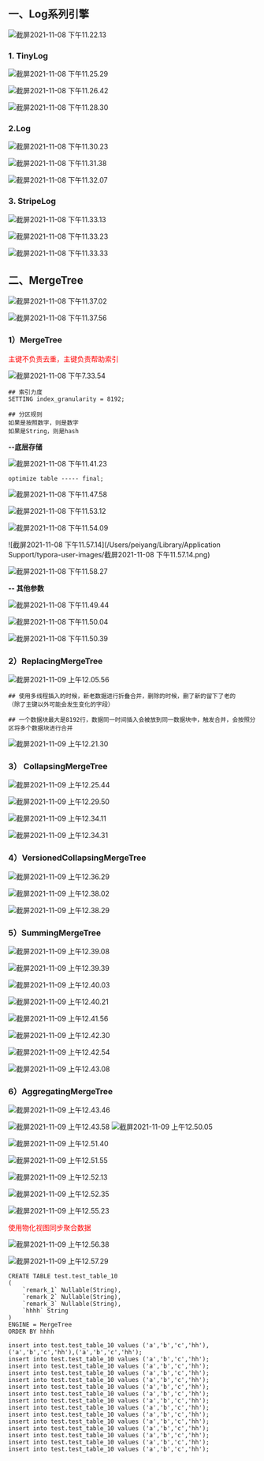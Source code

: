 

## 一、Log系列引擎

![截屏2021-11-08 下午11.22.13](https://raw.githubusercontent.com/DataDevLPY/TyporaPicStore/main/Picture202111212231526.png?token=AWS37JMM2NJKSKZBVPSEZRDBTJMJG)

### 1. TinyLog

![截屏2021-11-08 下午11.25.29](https://raw.githubusercontent.com/DataDevLPY/TyporaPicStore/main/Picture202111212231985.png?token=AWS37JK4H2J726VUTFM7CDTBTJMJY)

![截屏2021-11-08 下午11.26.42](https://raw.githubusercontent.com/DataDevLPY/TyporaPicStore/main/Picture202111212232485.png?token=AWS37JM54FJILIXOUFXAPPTBTJMJ6)

![截屏2021-11-08 下午11.28.30](https://raw.githubusercontent.com/DataDevLPY/TyporaPicStore/main/Picture202111212232255.png?token=AWS37JL3F7JSXP24RJPEJU3BTJMKM)

### 2.Log

![截屏2021-11-08 下午11.30.23](https://raw.githubusercontent.com/DataDevLPY/TyporaPicStore/main/Picture202111212232529.png?token=AWS37JK3VYUA6UPREIC7IV3BTJMK6)

![截屏2021-11-08 下午11.31.38](https://raw.githubusercontent.com/DataDevLPY/TyporaPicStore/main/Picture202111212232302.png?token=AWS37JIRWOWEKZ46BC4MGJ3BTJMLO)

![截屏2021-11-08 下午11.32.07](https://raw.githubusercontent.com/DataDevLPY/TyporaPicStore/main/Picture202111212232189.png?token=AWS37JPSHNOETOSL64QF6MTBTJML4)

### 3. StripeLog

![截屏2021-11-08 下午11.33.13](https://raw.githubusercontent.com/DataDevLPY/TyporaPicStore/main/Picture202111212232626.png?token=AWS37JO53EARIXETFMB25J3BTJMMM)

![截屏2021-11-08 下午11.33.23](https://raw.githubusercontent.com/DataDevLPY/TyporaPicStore/main/Picture202111212232590.png?token=AWS37JKWBNJQDGYSN25JXN3BTJMMY)

![截屏2021-11-08 下午11.33.33](https://raw.githubusercontent.com/DataDevLPY/TyporaPicStore/main/Picture202111212232918.png?token=AWS37JIF2B63STPDSGJHZX3BTJMNK)

## 二、MergeTree

![截屏2021-11-08 下午11.37.02](https://raw.githubusercontent.com/DataDevLPY/TyporaPicStore/main/Picture202111212233232.png?token=AWS37JKZFLKBEYAJZ7XELULBTJMNY)

![截屏2021-11-08 下午11.37.56](https://raw.githubusercontent.com/DataDevLPY/TyporaPicStore/main/Picture202111212233852.png?token=AWS37JLBHCZ5EP2IIUMCK2TBTJMOI)

### 1）MergeTree

<font color='red'>主键不负责去重，主键负责帮助索引</font>

![截屏2021-11-08 下午7.33.54](https://raw.githubusercontent.com/DataDevLPY/TyporaPicStore/main/Picture202111212233738.png?token=AWS37JJP3ALHT7M6F26CID3BTJMOW)

```
## 索引力度
SETTING index_granularity = 8192;

## 分区规则
如果是按照数字，则是数字
如果是String，则是hash
```

**--底层存储**

![截屏2021-11-08 下午11.41.23](https://raw.githubusercontent.com/DataDevLPY/TyporaPicStore/main/Picture202111212233907.png?token=AWS37JJ6TUN5YSHESDVEHRLBTJMO6)

```
optimize table ----- final;
```

![截屏2021-11-08 下午11.47.58](https://raw.githubusercontent.com/DataDevLPY/TyporaPicStore/main/Picture202111212233628.png?token=AWS37JPCS7SPXTXM7WRWGYDBTJMPI)

![截屏2021-11-08 下午11.53.12](https://raw.githubusercontent.com/DataDevLPY/TyporaPicStore/main/Picture202111212233900.png?token=AWS37JIB2GW2S2ACAMXUKQDBTJMPU)

![截屏2021-11-08 下午11.54.09](https://raw.githubusercontent.com/DataDevLPY/TyporaPicStore/main/Picture202111212233445.png?token=AWS37JPAEXA4RV6ODUR226DBTJMP2)

![截屏2021-11-08 下午11.57.14](/Users/peiyang/Library/Application Support/typora-user-images/截屏2021-11-08 下午11.57.14.png)

![截屏2021-11-08 下午11.58.27](https://raw.githubusercontent.com/DataDevLPY/TyporaPicStore/main/Picture202111212233694.png?token=AWS37JMJNGAC7Y5Z3VNJ3XTBTJMQK)

**-- 其他参数**

![截屏2021-11-08 下午11.49.44](https://raw.githubusercontent.com/DataDevLPY/TyporaPicStore/main/Picture202111212233409.png?token=AWS37JN5O7E6TMF7ZLE7HA3BTJMQW)

![截屏2021-11-08 下午11.50.04](https://raw.githubusercontent.com/DataDevLPY/TyporaPicStore/main/Picture202111212233591.png?token=AWS37JN5VGRXM6HTCDGRPMLBTJMRA)

![截屏2021-11-08 下午11.50.39](https://raw.githubusercontent.com/DataDevLPY/TyporaPicStore/main/Picture202111212234402.png?token=AWS37JJEDMBDWFIJDEXFMVTBTJMRM)

### 2）ReplacingMergeTree

![截屏2021-11-09 上午12.05.56](https://raw.githubusercontent.com/DataDevLPY/TyporaPicStore/main/Picture202111212234613.png?token=AWS37JLQGH2EQ6RXMM4S7ILBTJMR2)

```
## 使用多线程插入的时候，新老数据进行折叠合并，删除的时候，删了新的留下了老的
（除了主键以外可能会发生变化的字段）

## 一个数据块最大是8192行，数据同一时间插入会被放到同一数据块中，触发合并，会按照分区将多个数据块进行合并
```

![截屏2021-11-09 上午12.21.30](https://raw.githubusercontent.com/DataDevLPY/TyporaPicStore/main/Picture202111212234865.png?token=AWS37JJUHIPER2OLX5GJID3BTJMSE)

### 3） CollapsingMergeTree

![截屏2021-11-09 上午12.25.44](https://raw.githubusercontent.com/DataDevLPY/TyporaPicStore/main/Picture202111212234249.png?token=AWS37JOV2QLLGB27D44SNMDBTJMSS)

![截屏2021-11-09 上午12.29.50](https://raw.githubusercontent.com/DataDevLPY/TyporaPicStore/main/Picture202111212234600.png?token=AWS37JLVEO5V4EWK3UZLR6DBTJMTW)

![截屏2021-11-09 上午12.34.11](https://raw.githubusercontent.com/DataDevLPY/TyporaPicStore/main/Picture202111212234054.png?token=AWS37JL6VNQQ5D7BZK54M4TBTJMUE)

![截屏2021-11-09 上午12.34.31](https://raw.githubusercontent.com/DataDevLPY/TyporaPicStore/main/Picture202111212234491.png?token=AWS37JOFLG4GUHVTXQ5PP5DBTJMUU) 

### 4）VersionedCollapsingMergeTree

![截屏2021-11-09 上午12.36.29](https://raw.githubusercontent.com/DataDevLPY/TyporaPicStore/main/Picture202111212235738.png?token=AWS37JPAGAYMWHRWWH7K5QDBTJMVO)

![截屏2021-11-09 上午12.38.02](https://raw.githubusercontent.com/DataDevLPY/TyporaPicStore/main/Picture202111212235405.png?token=AWS37JKEI6WNYYNB7O2LDL3BTJMVM)

![截屏2021-11-09 上午12.38.29](https://raw.githubusercontent.com/DataDevLPY/TyporaPicStore/main/Picture202111212234762.png?token=AWS37JNAQSDPC62JWI74M6DBTJMVA)



### 5）SummingMergeTree

![截屏2021-11-09 上午12.39.08](https://raw.githubusercontent.com/DataDevLPY/TyporaPicStore/main/Picture202111212235972.png?token=AWS37JK3PLYM55RU7X3WAYTBTJMWS)

![截屏2021-11-09 上午12.39.39](https://raw.githubusercontent.com/DataDevLPY/TyporaPicStore/main/Picture202111212235442.png?token=AWS37JIP3ESJMSBZXE3EVIDBTJMWU)

![截屏2021-11-09 上午12.40.03](https://raw.githubusercontent.com/DataDevLPY/TyporaPicStore/main/Picture202111212235960.png?token=AWS37JKQA74DE4265OTEK53BTJMW4)

![截屏2021-11-09 上午12.40.21](https://raw.githubusercontent.com/DataDevLPY/TyporaPicStore/main/Picture202111212235328.png?token=AWS37JK3HJ4ARB6UKFI2IQTBTJMY2)

![截屏2021-11-09 上午12.41.56](https://raw.githubusercontent.com/DataDevLPY/TyporaPicStore/main/Picture202111212236948.png?token=AWS37JJ7E7T5QPJ2YT2VIBTBTJMZA)

![截屏2021-11-09 上午12.42.30](https://raw.githubusercontent.com/DataDevLPY/TyporaPicStore/main/Picture202111212236201.png?token=AWS37JIYQ2MO2MHDMSK4WRDBTJMZI)

![截屏2021-11-09 上午12.42.54](https://raw.githubusercontent.com/DataDevLPY/TyporaPicStore/main/Picture202111212236812.png?token=AWS37JPPG66SQVU3CKFYR5TBTJMZO)

![截屏2021-11-09 上午12.43.08](https://raw.githubusercontent.com/DataDevLPY/TyporaPicStore/main/Picture202111212236840.png?token=AWS37JKT7AN3XUHEBDR2HUTBTJMZU)

### 6）AggregatingMergeTree

![截屏2021-11-09 上午12.43.46](https://raw.githubusercontent.com/DataDevLPY/TyporaPicStore/main/Picture202111212236450.png?token=AWS37JLJQR3JES7D4CUSTVLBTJM2K)

![截屏2021-11-09 上午12.43.58](https://raw.githubusercontent.com/DataDevLPY/TyporaPicStore/main/Picture202111212237680.png?token=AWS37JORLH3XWQUQ2QOUDBTBTJM5Y) ![截屏2021-11-09 上午12.50.05](https://raw.githubusercontent.com/DataDevLPY/TyporaPicStore/main/Picture202111212236158.png?token=AWS37JKMSUO5MCU4LKZDESDBTJM2S)

![截屏2021-11-09 上午12.51.40](https://raw.githubusercontent.com/DataDevLPY/TyporaPicStore/main/Picture202111212236170.png?token=AWS37JL6KZL7ZYGGMJ7BTFTBTJM26)

![截屏2021-11-09 上午12.51.55](https://raw.githubusercontent.com/DataDevLPY/TyporaPicStore/main/Picture202111212236089.png?token=AWS37JLF5P24HEG4MWN63WLBTJM3S)

![截屏2021-11-09 上午12.52.13](https://raw.githubusercontent.com/DataDevLPY/TyporaPicStore/main/Picture202111212236500.png?token=AWS37JMV5KFR3FANBNH5HIDBTJM32)

![截屏2021-11-09 上午12.52.35](https://raw.githubusercontent.com/DataDevLPY/TyporaPicStore/main/Picture202111212236010.png?token=AWS37JLOLRD3KYG2GOLTZ2DBTJM4A)

![截屏2021-11-09 上午12.55.23](https://raw.githubusercontent.com/DataDevLPY/TyporaPicStore/main/Picture202111212236962.png?token=AWS37JJAM7OKBMB2T7IOMRLBTJM4I)

<font color='red'>使用物化视图同步聚合数据</font>

![截屏2021-11-09 上午12.56.38](https://raw.githubusercontent.com/DataDevLPY/TyporaPicStore/main/Picture202111212237196.png?token=AWS37JOVWAQETCI7H3L4TK3BTJM4W)

![截屏2021-11-09 上午12.57.29](https://raw.githubusercontent.com/DataDevLPY/TyporaPicStore/main/Picture202111212237835.png?token=AWS37JMEL5XY22ZU3QXKOY3BTJM42)



```
CREATE TABLE test.test_table_10
(
    `remark_1` Nullable(String),
    `remark_2` Nullable(String),
    `remark_3` Nullable(String),
    `hhhh` String
)
ENGINE = MergeTree
ORDER BY hhhh

insert into test.test_table_10 values ('a','b','c','hh'),('a','b','c','hh'),('a','b','c','hh');
insert into test.test_table_10 values ('a','b','c','hh');
insert into test.test_table_10 values ('a','b','c','hh');
insert into test.test_table_10 values ('a','b','c','hh');
insert into test.test_table_10 values ('a','b','c','hh');
insert into test.test_table_10 values ('a','b','c','hh');
insert into test.test_table_10 values ('a','b','c','hh');
insert into test.test_table_10 values ('a','b','c','hh');
insert into test.test_table_10 values ('a','b','c','hh');
insert into test.test_table_10 values ('a','b','c','hh');
insert into test.test_table_10 values ('a','b','c','hh');
insert into test.test_table_10 values ('a','b','c','hh');
insert into test.test_table_10 values ('a','b','c','hh');
insert into test.test_table_10 values ('a','b','c','hh');
insert into test.test_table_10 values ('a','b','c','hh');
```











